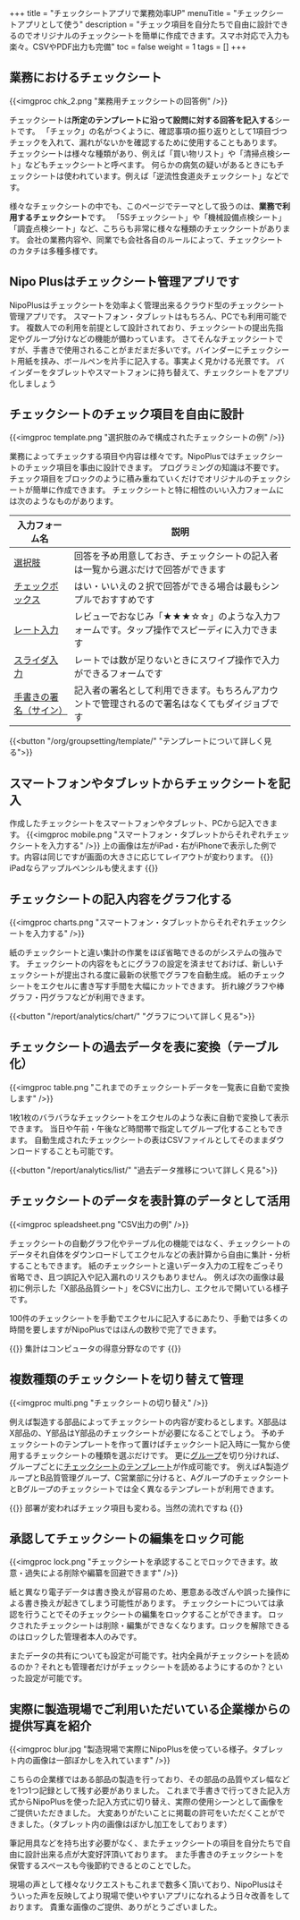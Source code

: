 +++
title = "チェックシートアプリで業務効率UP"
menuTitle = "チェックシートアプリとして使う"
description = "チェック項目を自分たちで自由に設計できるのでオリジナルのチェックシートを簡単に作成できます。スマホ対応で入力も楽々。CSVやPDF出力も完備"
toc = false
weight = 1
tags = []
+++

## 業務におけるチェックシート

{{<imgproc chk_2.png "業務用チェックシートの回答例" />}}

チェックシートは**所定のテンプレートに沿って設問に対する回答を記入する**シートです。
「チェック」の名がつくように、確認事項の振り返りとして1項目づつチェックを入れて、漏れがないかを確認するために使用することもあります。
チェックシートは様々な種類があり、例えば「買い物リスト」や「清掃点検シート」などもチェックシートと呼べます。
何らかの病気の疑いがあるときにもチェックシートは使われています。例えば「逆流性食道炎チェックシート」などです。

様々なチェックシートの中でも、このページでテーマとして扱うのは、**業務で利用するチェックシート**です。
「5Sチェックシート」や「機械設備点検シート」「調査点検シート」など、こちらも非常に様々な種類のチェックシートがあります。
会社の業務内容や、同業でも会社各自のルールによって、チェックシートのカタチは多種多様です。

## Nipo Plusはチェックシート管理アプリです

NipoPlusはチェックシートを効率よく管理出来るクラウド型のチェックシート管理アプリです。
スマートフォン・タブレットはもちろん、PCでも利用可能です。
複数人での利用を前提として設計されており、チェックシートの提出先指定やグループ分けなどの機能が備わっています。
さてそんなチェックシートですが、手書きで使用されることがまだまだ多いです。バインダーにチェックシート用紙を挟み、ボールペンを片手に記入する。事実よく見かける光景です。
バインダーをタブレットやスマートフォンに持ち替えて、チェックシートをアプリ化しましょう

## チェックシートのチェック項目を自由に設計



{{<imgproc template.png "選択肢のみで構成されたチェックシートの例" />}}

業務によってチェックする項目や内容は様々です。NipoPlusではチェックシートのチェック項目を事由に設計できます。
プログラミングの知識は不要です。チェック項目をブロックのように積み重ねていくだけでオリジナルのチェックシートが簡単に作成できます。
チェックシートと特に相性のいい入力フォームには次のようなものがあります。

|入力フォーム名|説明|
|---|---|
|[選択肢](/org/groupsetting/template/select/)|回答を予め用意しておき、チェックシートの記入者は一覧から選ぶだけで回答ができます|
|[チェックボックス](/org/groupsetting/template/checkbox/)|はい・いいえの２択で回答ができる場合は最もシンプルでおすすめです|
|[レート入力](/org/groupsetting/template/rate/)|レビューでおなじみ「★★★☆☆」のような入力フォームです。タップ操作でスピーディに入力できます|
|[スライダ入力](/org/groupsetting/template/step/)|レートでは数が足りないときにスワイプ操作で入力ができるフォームです|
|[手書きの署名（サイン）](/org/groupsetting/template/sign/)|記入者の署名として利用できます。もちろんアカウントで管理されるので署名はなくてもダイジョブです|

{{<button "/org/groupsetting/template/" "テンプレートについて詳しく見る">}}

## スマートフォンやタブレットからチェックシートを記入

作成したチェックシートをスマートフォンやタブレット、PCから記入できます。
{{<imgproc mobile.png "スマートフォン・タブレットからそれぞれチェックシートを入力する" />}}
上の画像は左がiPad・右がiPhoneで表示した例です。内容は同じですが画面の大きさに応じてレイアウトが変わります。
{{<alice pos="right" icon="tablet">}}
iPadならアップルペンシルも使えます
{{</alice>}}

## チェックシートの記入内容をグラフ化する

{{<imgproc charts.png "スマートフォン・タブレットからそれぞれチェックシートを入力する" />}}

紙のチェックシートと違い集計の作業をほぼ省略できるのがシステムの強みです。
チェックシートの内容をもとにグラフの設定を済ませておけば、新しいチェックシートが提出される度に最新の状態でグラフを自動生成。
紙のチェックシートをエクセルに書き写す手間を大幅にカットできます。
折れ線グラフや棒グラフ・円グラフなどが利用できます。

{{<button "/report/analytics/chart/" "グラフについて詳しく見る">}}

## チェックシートの過去データを表に変換（テーブル化）

{{<imgproc table.png "これまでのチェックシートデータを一覧表に自動で変換します" />}}

1枚1枚のバラバラなチェックシートをエクセルのような表に自動で変換して表示できます。
当日や午前・午後など時間帯で指定してグループ化することもできます。
自動生成されたチェックシートの表はCSVファイルとしてそのままダウンロードすることも可能です。

{{<button "/report/analytics/list/" "過去データ推移について詳しく見る">}}

## チェックシートのデータを表計算のデータとして活用

{{<imgproc spleadsheet.png "CSV出力の例" />}}

チェックシートの自動グラフ化やテーブル化の機能ではなく、チェックシートのデータそれ自体をダウンロードしてエクセルなどの表計算から自由に集計・分析することもできます。
紙のチェックシートと違いデータ入力の工程をごっそり省略でき、且つ誤記入や記入漏れのリスクもありません。
例えば次の画像は最初に例示した「X部品品質シート」をCSVに出力し、エクセルで開いている様子です。

100件のチェックシートを手動でエクセルに記入するにあたり、手動では多くの時間を要しますがNipoPlusではほんの数秒で完了できます。

{{<alice pos="right" icon="ok">}}
集計はコンピュータの得意分野なのです
{{</alice>}}

## 複数種類のチェックシートを切り替えて管理

{{<imgproc multi.png "チェックシートの切り替え" />}}

例えば製造する部品によってチェックシートの内容が変わるとします。X部品はX部品の、Y部品はY部品のチェックシートが必要になることでしょう。
予めチェックシートのテンプレートを作って置けばチェックシート記入時に一覧から使用するチェックシートの種類を選ぶだけです。
更に[グループ](/org/groupsetting/make/)を切り分ければ、グループごとに[チェックシートのテンプレート](/org/groupsetting/template/make/)が作成可能です。
例えばA製造グループとB品質管理グループ、C営業部に分けると、AグループのチェックシートとBグループのチェックシートでは全く異なるテンプレートが利用できます。

{{<alice pos="right" icon="guide">}}
部署が変わればチェック項目も変わる。当然の流れですね
{{</alice>}}

## 承認してチェックシートの編集をロック可能

{{<imgproc lock.png "チェックシートを承認することでロックできます。故意・過失による削除や編纂を回避できます" />}}

紙と異なり電子データは書き換えが容易のため、悪意ある改ざんや誤った操作による書き換えが起きてしまう可能性があります。
チェックシートについては承認を行うことでそのチェックシートの編集をロックすることができます。
ロックされたチェックシートは削除・編集ができなくなります。ロックを解除できるのはロックした管理者本人のみです。

またデータの共有についても設定が可能です。社内全員がチェックシートを読めるのか？それとも管理者だけがチェックシートを読めるようにするのか？といった設定が可能です。

## 実際に製造現場でご利用いただいている企業様からの提供写真を紹介

{{<imgproc blur.jpg "製造現場で実際にNipoPlusを使っている様子。タブレット内の画像は一部ぼかしを入れています" />}}

こちらの企業様ではある部品の製造を行っており、その部品の品質やズレ幅などを1つ1つ記録として残す必要がありました。
これまで手書きで行ってきた記入方式からNipoPlusを使った記入方式に切り替え、実際の使用シーンとして画像をご提供いただきました。
大変ありがたいことに掲載の許可をいただくことができました。（タブレット内の画像はぼかし加工をしております）

筆記用具などを持ち出す必要がなく、またチェックシートの項目を自分たちで自由に設計出来る点が大変好評頂いております。
また手書きのチェックシートを保管するスペースも今後節約できるとのことでした。

現場の声として様々なリクエストもこれまで数多く頂いており、NipoPlusはそういった声を反映してより現場で使いやすいアプリになれるよう日々改善をしております。
貴重な画像のご提供、ありがとうございました。
